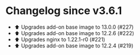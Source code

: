 # Changelog since v3.6.1
- ⬆️ Upgrades add-on base image to 13.0.0 (#227) 
- ⬆️ Upgrades add-on base image to 12.2.6 (#222) 
- ⬆️ Upgrades nginx to 1.22.1-r0 (#221) 
- ⬆️ Upgrades add-on base image to 12.2.4 (#219) 
